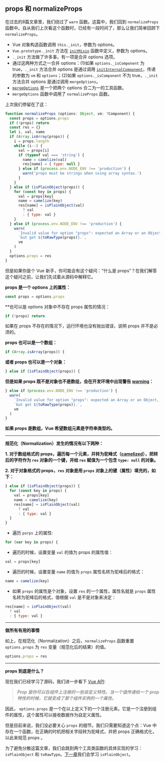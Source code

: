 ## props 和 normalizeProps

在过去的8篇文章里，我们绕过了 `warn` 函数。这篇中，我们回到 `normalizeProps` 函数中。自从我们上次看这个函数时，已经有一段时间了，那么让我们简单回顾下 `normalizeProps`。

+ Vue 对象构造函数调用 `this._init`，参数为 options。
+ `Vue.prototype._init` 方法在 [`initMixin`](https://github.com/ohhoney1/Vue.js-Source-Code-line-by-line/blob/master/docs/02-the-initMixin-function.md) 函数中定义，参数为 options。
+ `._init` 方法做了许多事，有一项是合并 options 选项。
+ 通过这两种方式之一合并 options：(1)如果 `options._isComponent` 为 true，`._init` 方法合并 options 是通过调用 [`initInternalComponent`](https://github.com/ohhoney1/Vue.js-Source-Code-line-by-line/blob/master/docs/02-the-initMixin-function.md)，传递的参数为 `vm` 和 `options`；(2)如果 `options._isComponent` 不为 true，`._init` 方法合并 options 是通过调用 `mergeOptions`。
+ [`mergeOptions`](https://github.com/ohhoney1/Vue.js-Source-Code-line-by-line/blob/master/docs/03-the-mergeOptions-function-1.md) 是一个把两个 options 合二为一的工具函数。
+ `mergeOptions` 函数中调用了 `normalizeProps` 函数。

上次我们停留在了这：

```javascript
function normalizeProps (options: Object, vm: ?Component) {
  const props = options.props
  if (!props) return
  const res = {}
  let i, val, name
  if (Array.isArray(props)) {
    i = props.length
    while (i--) {
      val = props[i]
      if (typeof val === 'string') {
        name = camelize(val)
        res[name] = { type: null }
      } else if (process.env.NODE_ENV !== 'production') {
        warn('props must be strings when using array syntax.')
      }
    }
  } else if (isPlainObject(props)) {
    for (const key in props) {
      val = props[key]
      name = camelize(key)
      res[name] = isPlainObject(val)
        ? val
        : { type: val }
    }
  } else if (process.env.NODE_ENV !== 'production') {
    warn(
      `Invalid value for option "props": expected an Array or an Object, ` +
      `but got ${toRawType(props)}.`,
      vm
    )
  }
  options.props = res
}
```

但是如果你是个 Vue 新手，你可能会有这个疑问：“什么是 props”？在我们解答这个疑问之前，让我们先试着从源码中解释它。

**props 是一个 options 上的属性：**

```javascript
const props = options.props
```

**也可以是 options 对象中不存在 props 属性的情况：

```javascript
if (!props) return
```

如果在 props 不存在的情况下，运行环境也没有抛出错误，说明 props 并不是必须的。

**props 也可以是一个数组：**

```javascript
if (Array.isArray(props)) {
```

**或者 props 也可以是一个对象：**

```javascript
} else if (isPlainObject(props)) {
```

**但是如果 props 既不是对象也不是数组，会在开发环境中出现警告 [warning](https://github.com/ohhoney1/Vue.js-Source-Code-line-by-line/blob/master/docs/11-the-warn-function.md)：**

```javascript
} else if (process.env.NODE_ENV !== 'production') {
  warn(
    `Invalid value for option "props": expected an Array or an Object, ` +
    `but got ${toRawType(props)}.`,
    vm
  )
}
```

**如果 props 是数组，Vue 希望数组元素是字符串类型的。**

---

**规范化（Normalization）发生的情况有以下两种：**

**1. 对于数组格式的 props，遍历每一个元素，并转为驼峰式（[camelized](https://github.com/ohhoney1/Vue.js-Source-Code-line-by-line/blob/master/docs/09-the-camelize-function.md)），把转后的字符作为 `res` 对象的一个键，并给 `res` 赋值为一个包含 `type: null` 的对象。**

**2. 对于对象格式的 props，`res` 对象是用 `props` 对象上的键（属性）填充的，如下：**

```javascript
} else if (isPlainObject(props)) {
  for (const key in props) {
    val = props[key]
    name = camelize(key)
    res[name] = isPlainObject(val)
      ? val
      : { type: val }
  }
}
```

+ 遍历 `porps` 上的属性:

```javascript
for (var key in props) {
```

+ 遍历的时候，设置变量 `val` 的值为 props 的属性值：

```javascript
val = props[key]
```

+ 遍历的时候，设置变量 `name` 的值为 `props` 属性名转为驼峰后的格式：

```javascript
name = camelize(key)
```

+ 如果 `props` 的属性是个对象，设置 `res` 的一个属性，属性名就是 `props` 属性名转为驼峰后的格式，值根据 `val` 是不是对象来决定：

```javascript
res[name] = isPlainObject(val)
  ? val
  : { type: val }
```

---

**做所有有用的事情**

如上，在规范化（Normalization）之后，`normalizeProps` 函数重置 `options.props` 为 `res` 变量（规范化后的结果）的值。

```javascript
options.props = res
```

---

**props 到底是什么？**

现在我们已经学习了源码，我们进一步看下 [Vue API](https://cn.vuejs.org/v2/guide/components.html#%E9%80%9A%E8%BF%87-Prop-%E5%90%91%E5%AD%90%E7%BB%84%E4%BB%B6%E4%BC%A0%E9%80%92%E6%95%B0%E6%8D%AE):

> *Prop 是你可以在组件上注册的一些自定义特性。当一个值传递给一个 prop 特性的时候，它就变成了那个组件实例的一个属性。*

因此， `options.props` 是一个在以上定义下的一个注册元素。它是一个注册到组件的属性，这个属性可以接收数据作为自定义属性。

但是目前来说，我们没必要关心 `props` 的细节。我们只需要知道这个点：Vue 中存在一个函数，在正确的时机把相关字段转为驼峰式，并把 props 正确格式化，以此来规范 props 。

为了避免分散这篇文章，我们会跳到两个工具类函数的具体实现的学习：`isPlainObject` 和 `toRawType`。[下一章](https://github.com/ohhoney1/Vue.js-Source-Code-line-by-line/blob/master/docs/20-the-isPlainObject-function.md)我们会学习 `isPlainObject`。
